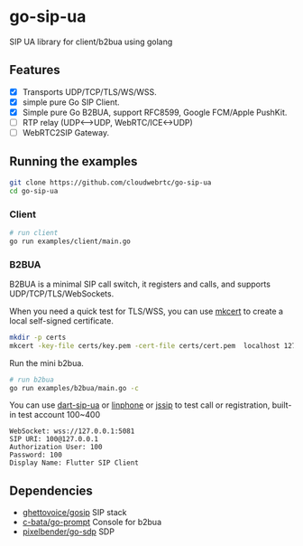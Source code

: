 # go-sip-ua

SIP UA library for client/b2bua using golang

## Features

- [x] Transports UDP/TCP/TLS/WS/WSS.
- [x] simple pure Go SIP Client.
- [x] Simple pure Go B2BUA, support RFC8599, Google FCM/Apple PushKit.
- [ ] RTP relay (UDP<-->UDP, WebRTC/ICE<->UDP)
- [ ] WebRTC2SIP Gateway.

## Running the examples

```bash
git clone https://github.com/cloudwebrtc/go-sip-ua
cd go-sip-ua
```

### Client

```bash
# run client
go run examples/client/main.go
```

### B2BUA

B2BUA is a minimal SIP call switch, it registers and calls, and supports UDP/TCP/TLS/WebSockets.

When you need a quick test for TLS/WSS, you can use [mkcert](https://github.com/FiloSottile/mkcert) to create a local self-signed certificate.

```bash
mkdir -p certs
mkcert -key-file certs/key.pem -cert-file certs/cert.pem  localhost 127.0.0.1 ::1 example.com
```

Run the mini b2bua.

```bash
# run b2bua
go run examples/b2bua/main.go -c
```

You can use [dart-sip-ua](https://github.com/flutter-webrtc/dart-sip-ua) or [linphone](https://www.linphone.org/) or [jssip](https://tryit.jssip.net/) to test call or registration, built-in test account 100~400

```
WebSocket: wss://127.0.0.1:5081
SIP URI: 100@127.0.0.1
Authorization User: 100
Password: 100
Display Name: Flutter SIP Client
```

## Dependencies

- [ghettovoice/gosip](https://github.com/ghettovoice/gosip) SIP stack
- [c-bata/go-prompt](https://github.com/c-bata/go-prompt) Console for b2bua
- [pixelbender/go-sdp](https://github.com/pixelbender/go-sdp) SDP
